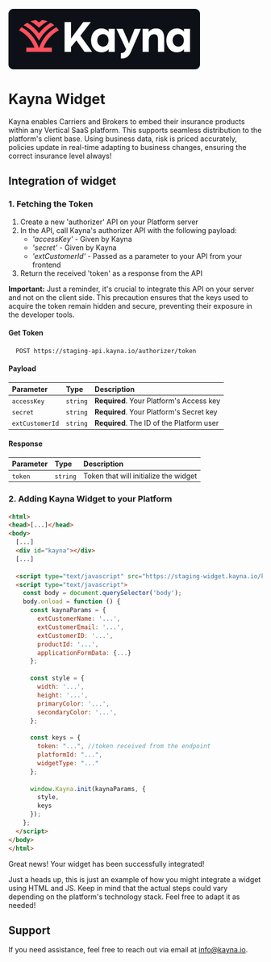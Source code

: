 ![Logo](assets/logo.png)

# Kayna Widget

Kayna enables Carriers and Brokers to embed their insurance products within any Vertical SaaS platform. This supports seamless distribution to the platform's client base.
Using business data, risk is priced accurately, policies update in real-time adapting to business changes, ensuring the correct insurance level always!


## Integration of widget
### 1. Fetching the Token

1. Create a new 'authorizer' API on your Platform server
2. In the API, call Kayna's authorizer API with the following payload:
    * *'accessKey'* - Given by Kayna
    * *'secret'* - Given by Kayna
    * *'extCustomerId'* - Passed as a parameter to your API from your frontend
3. Return the received 'token' as a response from the API

**Important:** Just a reminder, it's crucial to integrate this API on your server and not on the client side. This precaution ensures that the keys used to acquire the token remain hidden and secure, preventing their exposure in the developer tools.

#### Get Token

```http
  POST https://staging-api.kayna.io/authorizer/token
```

#### Payload

| Parameter | Type     | Description                |
| :-------- | :------- | :------------------------- |
| `accessKey` | `string` | **Required**. Your Platform's Access key |
| `secret` | `string` | **Required**. Your Platform's Secret key |
| `extCustomerId` | `string` | **Required**. The ID of the Platform user |

#### Response

| Parameter | Type     | Description                       |
| :-------- | :------- | :-------------------------------- |
| `token`      | `string` | Token that will initialize the widget |


### 2. Adding Kayna Widget to your Platform

```html
<html>
<head>[...]</head>
<body>
  [...]
  <div id="kayna"></div>
  [...]
  
  <script type="text/javascript" src="https://staging-widget.kayna.io/kayna.js" defer></script>
  <script type="text/javascript">
    const body = document.querySelector('body');
    body.onload = function () {
      const kaynaParams = {
        extCustomerName: '...',
        extCustomerEmail: '...',
        extCustomerID: '...',
        productId: '...',
        applicationFormData: {...}
      };

      const style = {
        width: '...',
        height: '...',
        primaryColor: '...',
        secondaryColor: '...',
      };

      const keys = {
        token: "...", //token received from the endpoint
        platformId: "...",
        widgetType: "..."
      };

      window.Kayna.init(kaynaParams, {
        style,
        keys
      });
    };
  </script>
</body>
</html>
```
Great news! Your widget has been successfully integrated!

Just a heads up, this is just an example of how you might integrate a widget using HTML and JS. Keep in mind that the actual steps could vary depending on the platform's technology stack. Feel free to adapt it as needed!
## Support

If you need assistance, feel free to reach out via email at info@kayna.io.
